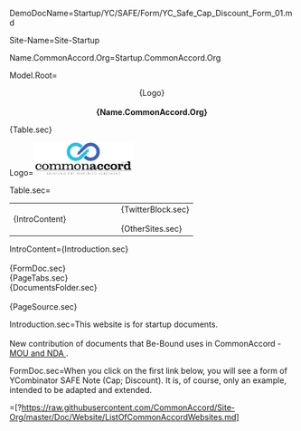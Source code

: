DemoDocName=Startup/YC/SAFE/Form/YC_Safe_Cap_Discount_Form_01.md

Site-Name=Site-Startup

Name.CommonAccord.Org=Startup.CommonAccord.Org

Model.Root=<p align="center">{Logo}<br><br><b>{Name.CommonAccord.Org}</b></center></p>{Table.sec}

Logo=<img src="visual/cmacc-trans.png" style="width:35%" />

Table.sec=<table><tr><td width="50%">{IntroContent}</td><td>   </td><td>{TwitterBlock.sec}<br><br>{OtherSites.sec}</td></tr></table>

IntroContent={Introduction.sec}<br><br>{FormDoc.sec}<br>{PageTabs.sec}<br>{DocumentsFolder.sec}<br><br>{PageSource.sec}

Introduction.sec=This website is for startup  documents.  <br><br>New contribution of documents that Be-Bound uses in CommonAccord - <a href="index.php?action=list&file=/BB/"> MOU and NDA </a>.

FormDoc.sec=When you click on the first link below, you will see a form of YCombinator SAFE Note (Cap; Discount).  It is, of course, only an example, intended to be adapted and extended. 

=[?https://raw.githubusercontent.com/CommonAccord/Site-Org/master/Doc/Website/ListOfCommonAccordWebsites.md]